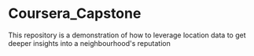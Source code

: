 # Coursera_Capstone
This repository is a demonstration of how to leverage location data to get deeper insights into a neighbourhood's reputation
